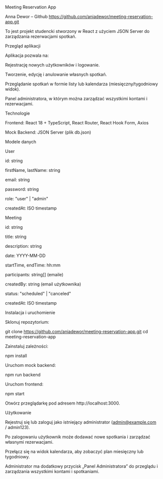 Meeting Reservation App

Anna Dewor – Github https://github.com/aniadewor/meeting-reservation-app.git

To jest projekt studencki stworzony w React z użyciem JSON Server do zarządzania rezerwacjami spotkań.

Przegląd aplikacji

Aplikacja pozwala na:

Rejestrację nowych użytkowników i logowanie.

Tworzenie, edycję i anulowanie własnych spotkań.

Przeglądanie spotkań w formie listy lub kalendarza (miesięczny/tygodniowy widok).

Panel administratora, w którym można zarządzać wszystkimi kontami i rezerwacjami.

Technologie

Frontend: React 18 + TypeScript, React Router, React Hook Form, Axios

Mock Backend: JSON Server (plik db.json)

Modele danych

User

id: string

firstName, lastName: string

email: string

password: string

role: "user" | "admin"

createdAt: ISO timestamp

Meeting

id: string

title: string

description: string

date: YYYY-MM-DD

startTime, endTime: hh:mm

participants: string[] (emaile)

createdBy: string (email użytkownika)

status: "scheduled" | "canceled"

createdAt: ISO timestamp

Instalacja i uruchomienie

Sklonuj repozytorium:

git clone https://github.com/aniadewor/meeting-reservation-app.git
cd meeting-reservation-app

Zainstaluj zależności:

npm install

Uruchom mock backend:

npm run backend

Uruchom frontend:

npm start

Otwórz przeglądarkę pod adresem http://localhost:3000.

Użytkowanie

Rejestruj się lub zaloguj jako istniejący administrator (admin@example.com / admin123).

Po zalogowaniu użytkownik może dodawać nowe spotkania i zarządzać własnymi rezerwacjami.

Przełącz się na widok kalendarza, aby zobaczyć plan miesięczny lub tygodniowy.

Administrator ma dodatkowy przycisk „Panel Administratora” do przeglądu i zarządzania wszystkimi kontami i spotkaniami.

